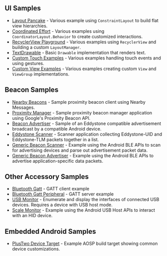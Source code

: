 ## UI Samples
- [Layout Pancake](https://github.com/devunwired/layout-pancake) - Various example using `ConstraintLayout` to build flat view hierarchies.
- [Coordinated Effort](https://github.com/devunwired/coordinated-effort) - Various examples using `CoordinatorLayout.Behavior` to create customized interactions.
- [RecyclerView Playground](https://github.com/devunwired/recyclerview-playground) - Various examples using `RecyclerView` and building a custom `LayoutManager`.
- [TextDrawable](https://github.com/devunwired/textdrawable) - Basic `Drawable` implementation that renders text.
- [Custom Touch Examples](https://github.com/devunwired/custom-touch-examples) - Various examples handling touch events and using gestures.
- [Custom View Examples](https://github.com/devunwired/custom-view-examples) - Various examples creating custom `View` and `ViewGroup` implementations.

## Beacon Samples
- [Nearby Beacons](https://github.com/devunwired/nearby-beacons) - Sample proximity beacon client using Nearby Messages.
- [Proximity Manager](https://github.com/devunwired/proximity-manager) - Sample proximity beacon manager application using Google's Proximity Beacon API.
- [Beacon Advertiser](https://github.com/devunwired/peripheral-uribeacon) - Sample of an Eddystone compatible advertisement broadcast by a compatible Android device.
- [Eddystone Scanner](https://github.com/devunwired/eddystone-scanner) - Scanner application collecting Eddystone-UID and Eddystone-TLM packets together in a list.
- [Generic Beacon Scanner](https://github.com/devunwired/accessory-samples/tree/master/BluetoothGatt) - Example using the Android BLE APIs to scan for advertising devices and parse out advertisement packet data.
- [Generic Beacon Advertiser](https://github.com/devunwired/accessory-samples/tree/master/bluetoothadvertiser) - Example using the Android BLE APIs to advertise application-specific data packets.

## Other Accessory Samples
- [Bluetooth Gatt](https://github.com/devunwired/accessory-samples/tree/master/BluetoothGatt) - GATT client example
- [Bluetooth Gatt Peripheral](https://github.com/devunwired/accessory-samples/tree/master/BluetoothGattPeripheral) - GATT server example
- [USB Monitor](https://github.com/devunwired/accessory-samples/tree/master/UsbMonitor) - Enumerate and display the interfaces of connected USB devices. Requires a device with USB host mode.
- [Scale Monitor](https://github.com/devunwired/accessory-samples/tree/master/ScaleMonitor) - Example using the Android USB Host APIs to interact with an HID device.

## Embedded Android Samples
- [PlusTwo Device Target](https://github.com/devunwired/plustwo) - Example AOSP build target showing common device customizations.